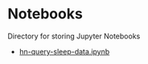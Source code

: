 # Notebooks

Directory for storing Jupyter Notebooks

- [hn-query-sleep-data.ipynb](https://nbviewer.jupyter.org/github/hnagib/fitbit-analytics/blob/master/notebooks/hn-query-sleep-data.ipynb)
